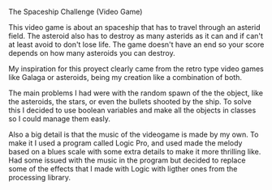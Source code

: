 The Spaceship Challenge (Video Game)

This video game is about an spaceship that has to travel through an asterid field. 
The asteroid also has to destroy as many asterids as it can and if can't at least
avoid to don't lose life. The game doesn't have an end so your score depends on how many asteroids you can destroy. 

My inspiration for this proyect clearly came from the retro type video games like Galaga or asteroids, being my creation like a combination of both. 

The main problems I had were with the random spawn of the the object, like the asteroids, the stars, or even the bullets shooted by the ship. 
To solve this I decided to use boolean variables and make all the objects in classes so I could manage them easly.

Also a big detail is that the music of the videogame is made by my own. 
To make it I used a program called Logic Pro, and used made the melody based on a blues scale with some extra details to make it more thrilling like.
Had some issued with the music in the program but decided to replace some of the effects that I made with Logic with ligther ones from the processing library. 

